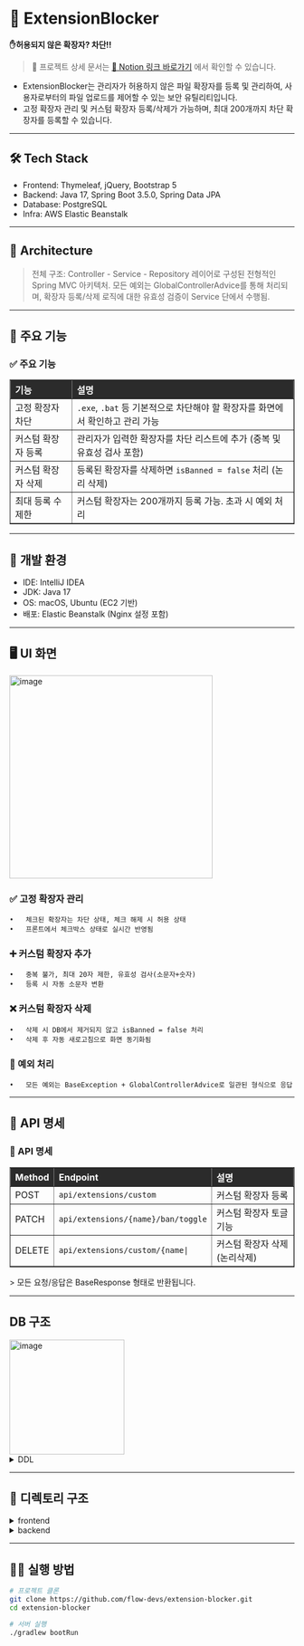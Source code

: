 # 🧱 ExtensionBlocker
**✋허용되지 않은 확장자? 차단!!**
> 📄 프로젝트 상세 문서는 [📘 Notion 링크 바로가기](https://jamm0316.notion.site/Backend-216cda6b86ff808e9476e8855582dda9?source=copy_link) 에서 확인할 수 있습니다.
- ExtensionBlocker는 관리자가 허용하지 않은 파일 확장자를 등록 및 관리하여, 사용자로부터의 파일 업로드를 제어할 수 있는 보안 유틸리티입니다.
- 고정 확장자 관리 및 커스텀 확장자 등록/삭제가 가능하며, 최대 200개까지 차단 확장자를 등록할 수 있습니다.

<hr>

## 🛠 Tech Stack
- Frontend: Thymeleaf, jQuery, Bootstrap 5
- Backend: Java 17, Spring Boot 3.5.0, Spring Data JPA
- Database: PostgreSQL
- Infra: AWS Elastic Beanstalk

<hr>

## 🧱 Architecture
> 전체 구조: Controller - Service - Repository 레이어로 구성된 전형적인 Spring MVC 아키텍처.
> 모든 예외는 GlobalControllerAdvice를 통해 처리되며, 확장자 등록/삭제 로직에 대한 유효성 검증이 Service 단에서 수행됨.

<hr>

## 🧪 주요 기능
<h3>✅ 주요 기능</h3>
<table border="1" cellspacing="0" cellpadding="8" style="border-collapse: collapse; text-align: left; width: 100%;">
  <thead style="background-color: #2b2b2b; color: white;">
    <tr>
      <th>기능</th>
      <th>설명</th>
    </tr>
  </thead>
  <tbody>
    <tr>
      <td>고정 확장자 차단</td>
      <td><code>.exe</code>, <code>.bat</code> 등 기본적으로 차단해야 할 확장자를 화면에서 확인하고 관리 가능</td>
    </tr>
    <tr>
      <td>커스텀 확장자 등록</td>
      <td>관리자가 입력한 확장자를 차단 리스트에 추가 (중복 및 유효성 검사 포함)</td>
    </tr>
    <tr>
      <td>커스텀 확장자 삭제</td>
      <td>등록된 확장자를 삭제하면 <code>isBanned = false</code> 처리 (논리 삭제)</td>
    </tr>
    <tr>
      <td>최대 등록 수 제한</td>
      <td>커스텀 확장자는 200개까지 등록 가능. 초과 시 예외 처리</td>
    </tr>
  </tbody>
</table>

<hr>

## 🧭 개발 환경
- IDE: IntelliJ IDEA
- JDK: Java 17
- OS: macOS, Ubuntu (EC2 기반)
- 배포: Elastic Beanstalk (Nginx 설정 포함)

<hr>

## 🖥️ UI 화면
<img width="359" alt="image" src="https://github.com/user-attachments/assets/9528b886-f7f2-4e0b-8f62-1072b173289a" />

### ✅ 고정 확장자 관리
	•	체크된 확장자는 차단 상태, 체크 해제 시 허용 상태
	•	프론트에서 체크박스 상태로 실시간 반영됨

### ➕ 커스텀 확장자 추가
	•	중복 불가, 최대 20자 제한, 유효성 검사(소문자+숫자)
	•	등록 시 자동 소문자 변환

### ❌ 커스텀 확장자 삭제
	•	삭제 시 DB에서 제거되지 않고 isBanned = false 처리
	•	삭제 후 자동 새로고침으로 화면 동기화됨

### 🧪 예외 처리
	•	모든 예외는 BaseException + GlobalControllerAdvice로 일관된 형식으로 응답

<hr>

## 🔐 API 명세
<h3>📡 API 명세</h3>
<table border="1" cellspacing="0" cellpadding="8" style="border-collapse: collapse; text-align: left; width: 100%;">
  <thead style="background-color: #2b2b2b; color: white;">
    <tr>
      <th>Method</th>
      <th>Endpoint</th>
      <th>설명</th>
    </tr>
  </thead>
  <tbody>
    <tr>
      <td>POST</td>
      <td><code>api/extensions/custom</code></td>
      <td>커스텀 확장자 등록</td>
    </tr>
    <tr>
      <td>PATCH</td>
      <td><code>api/extensions/{name}/ban/toggle</code></td>
      <td>커스텀 확장자 토글 기능</td>
    </tr>
    <tr>
      <td>DELETE</td>
      <td><code>api/extensions/custom/{name|</code></td>
      <td>커스텀 확장자 삭제(논리삭제)</td>
    </tr>
  </tbody>
</table>
> 모든 요청/응답은 BaseResponse<T> 형태로 반환됩니다.
  
<hr>

## DB 구조
<img width="203" alt="image" src="https://github.com/user-attachments/assets/0b86587a-b04c-49c5-b75c-d686b561bb9b" />
<details>
  <summary>DDL</summary>
```
  CREATE TABLE extension_blocker (
      id           BIGINT GENERATED BY DEFAULT AS IDENTITY PRIMARY KEY,
      name         VARCHAR(20) NOT NULL UNIQUE,
      type         VARCHAR(20) NOT NULL CHECK (type IN ('FIXED', 'CUSTOM')),
      is_banned    BOOLEAN NOT NULL,
      created_at   TIMESTAMP(6) NOT NULL,
      created_by   BIGINT NOT NULL,
      modified_at  TIMESTAMP(6) NOT NULL,
      modified_by  BIGINT NOT NULL
  );
</details>
  
<hr>

## 📁 디렉토리 구조
<details>
  <summary>frontend</summary>
  <pre>
resources
├── static
│   ├── css
│   └── extension
│   │       └── customChip.css
│   ├── favicon
│   │   └── favicon.png
│   └── js
│       ├── config
│       │   └── pathConfig.js
│       └── extension
│           ├── common
│           │   └── utils.js
│           ├── custom-extension
│           │   ├── customExtension.api.js
│           │   ├── customExtensionUI.js
│           │   └── initCustomExtension.js
│           └── fixed-extension
│               ├── fixedExtension.api.js
│               ├── fixedExtensionUI.js
│               └── initFixedExtension.js
└── templates
    ├── buttons
    │   └── customExtensionAddButton.html
    ├── fragments
    │   ├── customChip.html
    │   └── fixedExtensionCheckBox.html
    ├── index.html
    └── inputs
        └── customExtensionInput.html
  </pre>
</details>

<details>
  <summary>backend</summary>
  <pre>
extensionBlocker
├── common
│   ├── baseException
│   │   ├── BaseException.java
│   │   └── GlobalExceptionHandler.java
│   ├── baseResponse
│   │   ├── BaseResponse.java
│   │   └── BaseResponseStatus.java
│   └── BaseTimeEntity.java
├── config
│   ├── auditor
│   │   └── AuditorAwareImpl.java
│   └── mapper
│       └── ModelMapperConfig.java
├── controller
│   ├── api
│   │   └── ExtensionBlockerAPIController.java
│   └── view
│       └── ExtensionBlockerViewController.java
├── domain
│   ├── ExtensionBlocker.java
│   └── ExtensionType.java
├── dto
│   ├── ExtensionBlockerDTO.java
│   ├── ExtensionBlockerResponseDTO.java
│   └── RequestDTO.java
├── ExtensionBlockerApplication.java
├── repository
│   └── ExtensionBlockerRepository.java
└── service
    └── ExtensionBlockerService.java
  </pre>
</details>

<hr>

## 🏃‍♂️ 실행 방법
```bash
# 프로젝트 클론
git clone https://github.com/flow-devs/extension-blocker.git
cd extension-blocker

# 서버 실행
./gradlew bootRun
```


